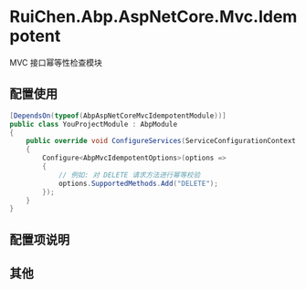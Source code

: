 # RuiChen.Abp.AspNetCore.Mvc.Idempotent

MVC 接口幂等性检查模块

## 配置使用

```csharp
[DependsOn(typeof(AbpAspNetCoreMvcIdempotentModule))]
public class YouProjectModule : AbpModule
{
	public override void ConfigureServices(ServiceConfigurationContext context)
	{
		Configure<AbpMvcIdempotentOptions>(options =>
		{
			// 例如: 对 DELETE 请求方法进行幂等校验
			options.SupportedMethods.Add("DELETE");
        });
	}
}
```
## 配置项说明

## 其他


